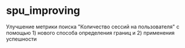 # spu_improving

Улучшение метрики поиска "Количество сессий на пользователя" с помощью 1) нового способа определения границ и 2) применения успешности

